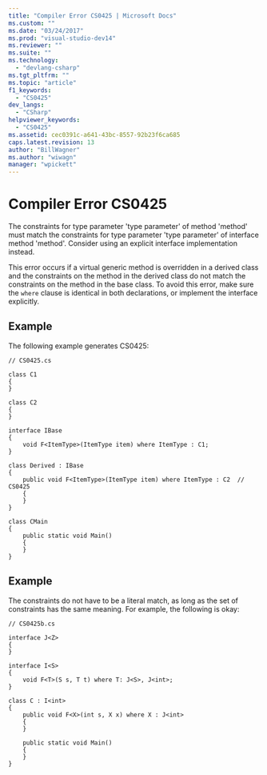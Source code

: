 ```yaml
---
title: "Compiler Error CS0425 | Microsoft Docs"
ms.custom: ""
ms.date: "03/24/2017"
ms.prod: "visual-studio-dev14"
ms.reviewer: ""
ms.suite: ""
ms.technology: 
  - "devlang-csharp"
ms.tgt_pltfrm: ""
ms.topic: "article"
f1_keywords: 
  - "CS0425"
dev_langs: 
  - "CSharp"
helpviewer_keywords: 
  - "CS0425"
ms.assetid: cec0391c-a641-43bc-8557-92b23f6ca685
caps.latest.revision: 13
author: "BillWagner"
ms.author: "wiwagn"
manager: "wpickett"
---
```

# Compiler Error CS0425
The constraints for type parameter 'type parameter' of method 'method' must match the constraints for type parameter 'type parameter' of interface method 'method'. Consider using an explicit interface implementation instead.  
  
 This error occurs if a virtual generic method is overridden in a derived class and the constraints on the method in the derived class do not match the constraints on the method in the base class. To avoid this error, make sure the `where` clause is identical in both declarations, or implement the interface explicitly.  
  
## Example  
 The following example generates CS0425:  
  
```  
// CS0425.cs  
  
class C1  
{  
}  
  
class C2  
{  
}  
  
interface IBase  
{  
    void F<ItemType>(ItemType item) where ItemType : C1;  
}  
  
class Derived : IBase  
{  
    public void F<ItemType>(ItemType item) where ItemType : C2  // CS0425  
    {  
    }  
}  
  
class CMain  
{  
    public static void Main()  
    {  
    }  
}  
```  
  
## Example  
 The constraints do not have to be a literal match, as long as the set of constraints has the same meaning. For example, the following is okay:  
  
```  
// CS0425b.cs  
  
interface J<Z>  
{  
}  
  
interface I<S>  
{  
    void F<T>(S s, T t) where T: J<S>, J<int>;  
}  
  
class C : I<int>  
{  
    public void F<X>(int s, X x) where X : J<int>  
    {  
    }  
  
    public static void Main()  
    {  
    }  
}  
```